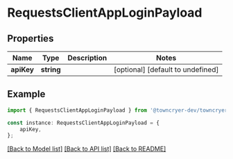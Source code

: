 # RequestsClientAppLoginPayload


## Properties

Name | Type | Description | Notes
------------ | ------------- | ------------- | -------------
**apiKey** | **string** |  | [optional] [default to undefined]

## Example

```typescript
import { RequestsClientAppLoginPayload } from '@towncryer-dev/towncryer-sdk-api-client';

const instance: RequestsClientAppLoginPayload = {
    apiKey,
};
```

[[Back to Model list]](../README.md#documentation-for-models) [[Back to API list]](../README.md#documentation-for-api-endpoints) [[Back to README]](../README.md)
